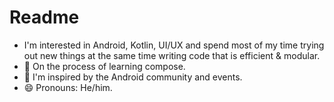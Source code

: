 # Readme
- I'm interested in Android, Kotlin, UI/UX and spend most of my time trying out new things at the same time writing code that is efficient & modular.
- 🌱 On the process of learning compose.
- 🌟 I'm inspired by the Android community and events.
- 😄 Pronouns: He/him.
